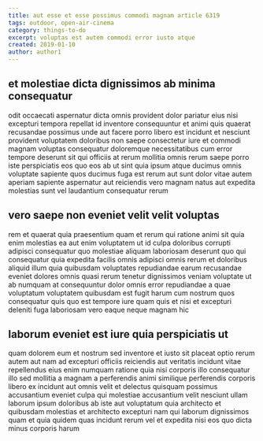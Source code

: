 ```yaml
---
title: aut esse et esse possimus commodi magnam article 6319
tags: outdoor, open-air-cinema
category: things-to-do
excerpt: voluptas est autem commodi error iusto atque
created: 2019-01-10
author: author1
---
```


## et molestiae dicta dignissimos ab minima consequatur

odit occaecati aspernatur dicta omnis provident dolor pariatur eius nisi excepturi tempora repellat id inventore consequuntur et animi quis quaerat recusandae possimus unde aut facere porro libero est incidunt et nesciunt provident voluptatem doloribus non saepe consectetur iure et commodi magnam voluptas consequatur doloremque necessitatibus cum error tempore deserunt sit qui officiis at rerum mollitia omnis rerum saepe porro iste perspiciatis eos quo eos ab ut sint quia ipsum atque ducimus omnis voluptate sapiente quos ducimus fuga est rerum aut sunt dolor vitae autem aperiam sapiente aspernatur aut reiciendis vero magnam natus aut expedita molestias sunt vel laudantium consequatur rerum

## vero saepe non eveniet velit velit voluptas

rem et quaerat quia praesentium quam et rerum qui ratione animi sit quia enim molestias ea aut enim voluptatem ut id culpa doloribus corrupti adipisci consequatur quo molestiae aliquam laboriosam deserunt quo qui consequatur quia expedita facilis omnis adipisci omnis rerum et doloribus aliquid illum quia quibusdam voluptates repudiandae earum recusandae eveniet dolores omnis quasi rerum tenetur dignissimos veniam voluptate ut ab numquam at consequuntur dolor omnis error repudiandae a quae voluptatum voluptatem quibusdam est fugit harum cum nostrum quos consequatur quis quo est tempore iure quam quis et nisi et excepturi deleniti fuga laboriosam vero eaque neque magnam hic

## laborum eveniet est iure quia perspiciatis ut

quam dolorem eum et nostrum sed inventore et iusto sit placeat optio rerum autem aut nam ad excepturi officiis reiciendis aut veritatis incidunt vitae repellendus eius enim numquam ratione quia nisi corporis illo consequatur illo sed mollitia a magnam a perferendis animi similique perferendis corporis libero ex incidunt aut omnis velit et delectus quisquam possimus accusantium eveniet culpa qui molestiae accusantium velit nesciunt ullam laborum ipsum doloribus ab iste aut voluptatum quia architecto et quibusdam molestias et architecto excepturi nam qui laborum dignissimos quam et quia quidem quas incidunt rerum vel et expedita nisi eos quo dicta minus corporis harum
